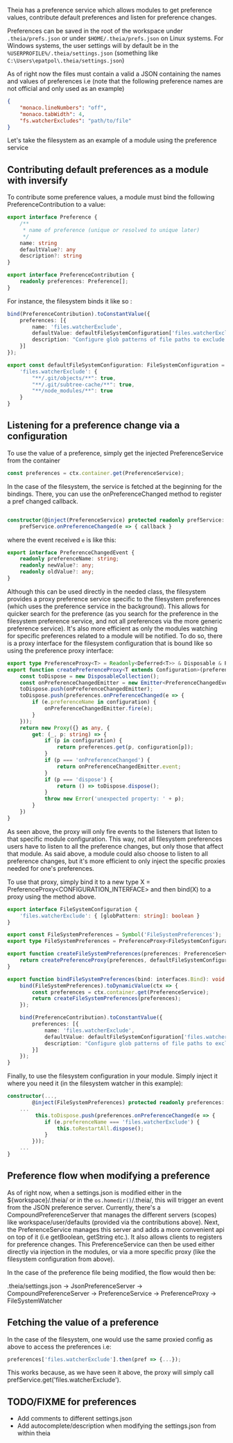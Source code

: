 Theia has a preference service which allows modules to get preference values, contribute default preferences and listen for preference changes.

Preferences can be saved in the root of the workspace under `.theia/prefs.json` or under `$HOME/.theia/prefs.json` on Linux systems. For Windows systems, the user settings will by default be in the `%USERPROFILE%/.theia/settings.json` (something like `C:\Users\epatpol\.theia/settings.json`)

As of right now the files must contain a valid a JSON containing the names and values of preferences i.e (note that the following preference names are not official and only used as an example)

```json
{
	"monaco.lineNumbers": "off",
	"monaco.tabWidth": 4,
	"fs.watcherExcludes": "path/to/file"
}
```

Let's take the filesystem as an example of a module using the preference service

## Contributing default preferences as a module with inversify

To contribute some preference values, a module must bind the following PreferenceContribution to a value:

```typescript
export interface Preference {
    /**
     * name of preference (unique or resolved to unique later)
     */
    name: string
    defaultValue?: any
    description?: string
}

export interface PreferenceContribution {
    readonly preferences: Preference[];
}
```

For instance, the filesystem binds it like so : 
```typescript
bind(PreferenceContribution).toConstantValue({
    preferences: [{
        name: 'files.watcherExclude',
        defaultValue: defaultFileSystemConfiguration['files.watcherExclude'],
        description: "Configure glob patterns of file paths to exclude from file watching."
    }]
});

export const defaultFileSystemConfiguration: FileSystemConfiguration = {
    'files.watcherExclude': {
        "**/.git/objects/**": true,
        "**/.git/subtree-cache/**": true,
        "**/node_modules/**": true
    }
}
```

## Listening for a preference change via a configuration

To use the value of a preference, simply get the injected PreferenceService from the container
```typescript
const preferences = ctx.container.get(PreferenceService);
```

In the case of the filesystem, the service is fetched at the beginning for the bindings. There, you can use the onPreferenceChanged method to register a pref changed callback.

```typescript

constructor(@inject(PreferenceService) protected readonly prefService: PreferenceService
	prefService.onPreferenceChanged(e => { callback }
```

where the event received `e` is like this:

```typescript
export interface PreferenceChangedEvent {
    readonly preferenceName: string;
    readonly newValue?: any;
    readonly oldValue?: any;
}
```

Although this can be used directly in the needed class, the filesystem provides a proxy preference service specific to the filesystem preferences (which uses the preference service in the background). This allows for quicker search for the preference (as you search for the preference in the filesystem preference service, and not all preferences via the more generic preference service). It's also more efficient as only the modules watching for specific preferences related to a module will be notified. To do so, there is a proxy interface for the filesystem configuration that is bound like so using the preference proxy interface:

```typescript
export type PreferenceProxy<T> = Readonly<Deferred<T>> & Disposable & PreferenceEventEmitter<T>;
export function createPreferenceProxy<T extends Configuration>(preferences: PreferenceService, configuration: T): PreferenceProxy<T> {
    const toDispose = new DisposableCollection();
    const onPreferenceChangedEmitter = new Emitter<PreferenceChangedEvent>();
    toDispose.push(onPreferenceChangedEmitter);
    toDispose.push(preferences.onPreferenceChanged(e => {
        if (e.preferenceName in configuration) {
            onPreferenceChangedEmitter.fire(e);
        }
    }));
    return new Proxy({} as any, {
        get: (_, p: string) => {
            if (p in configuration) {
                return preferences.get(p, configuration[p]);
            }
            if (p === 'onPreferenceChanged') {
                return onPreferenceChangedEmitter.event;
            }
            if (p === 'dispose') {
                return () => toDispose.dispose();
            }
            throw new Error('unexpected property: ' + p);
        }
    })
}
```
As seen above, the proxy will only fire events to the listeners that listen to that specific module configuration. This way, not all filesystem preferences users have to listen to all the preference changes, but only those that affect that module. As said above, a module could also choose to listen to all preference changes, but it's more efficient to only inject the specific proxies needed for one's preferences.

To use that proxy, simply bind it to a new type X = PreferenceProxy<CONFIGURATION_INTERFACE> and then bind(X) to a proxy using the method above.

```typescript
export interface FileSystemConfiguration {
    'files.watcherExclude': { [globPattern: string]: boolean }
}

export const FileSystemPreferences = Symbol('FileSystemPreferences');
export type FileSystemPreferences = PreferenceProxy<FileSystemConfiguration>;

export function createFileSystemPreferences(preferences: PreferenceService): FileSystemPreferences {
    return createPreferenceProxy(preferences, defaultFileSystemConfiguration);
}

export function bindFileSystemPreferences(bind: interfaces.Bind): void {
    bind(FileSystemPreferences).toDynamicValue(ctx => {
        const preferences = ctx.container.get(PreferenceService);
        return createFileSystemPreferences(preferences);
    });

    bind(PreferenceContribution).toConstantValue({
        preferences: [{
            name: 'files.watcherExclude',
            defaultValue: defaultFileSystemConfiguration['files.watcherExclude'],
            description: "Configure glob patterns of file paths to exclude from file watching."
        }]
    });
}
```

Finally, to use the filesystem configuration in your module. Simply inject it where you need it (in the filesystem watcher in this example):


```typescript
constructor(...,
        @inject(FileSystemPreferences) protected readonly preferences: FileSystemPreferences) {
	...
         this.toDispose.push(preferences.onPreferenceChanged(e => {
            if (e.preferenceName === 'files.watcherExclude') {
                this.toRestartAll.dispose();
            }
        }));
	...
}
```

## Preference flow when modifying a preference

As of right now, when a settings.json is modified either in the ${workspace}/.theia/ or in the `os.homedir()`/.theia/, this will trigger an event from the JSON preference server. Currently, there's a CompoundPreferenceServer that manages the different servers (scopes) like workspace/user/defaults (provided via the contributions above). Next, the PreferenceService manages this server and adds a more convenient api on top of it (i.e getBoolean, getString etc.). It also allows clients to registers for preference changes. This PreferenceService can then be used either directly via injection in the modules, or via a more specific proxy (like the filesystem configuration from above).

In the case of the preference file being modified, the flow would then be:

.theia/settings.json -> JsonPreferenceServer -> CompoundPreferenceServer -> PreferenceService -> PreferenceProxy<FileSystemConfiguration> -> FileSystemWatcher

## Fetching the value of a preference

In the case of the filesystem, one would use the same proxied config as above to access the preferences i.e:

```typescript
preferences['files.watcherExclude'].then(pref => {...});
```

This works because, as we have seen it above, the proxy will simply call prefService.get('files.watcherExclude').

## TODO/FIXME for preferences
* Add comments to different settings.json
* Add autocomplete/description when modifying the settings.json from within theia

